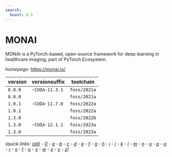 ```yaml
---
search:
  boost: 0.5
---
```

# MONAI

MONAI is a PyTorch-based, open-source framework for deep learning in healthcare imaging, part of PyTorch Ecosystem.

*homepage*: <https://monai.io/>

version | versionsuffix | toolchain
--------|---------------|----------
``0.8.0`` | ``-CUDA-11.3.1`` | ``foss/2021a``
``0.8.0`` |  | ``foss/2021a``
``1.0.1`` | ``-CUDA-11.7.0`` | ``foss/2022a``
``1.0.1`` |  | ``foss/2022a``
``1.3.0`` |  | ``foss/2022b``
``1.3.0`` | ``-CUDA-12.1.1`` | ``foss/2023a``
``1.3.0`` |  | ``foss/2023a``


*(quick links: [(all)](../index.md) - [0](../0/index.md) - [a](../a/index.md) - [b](../b/index.md) - [c](../c/index.md) - [d](../d/index.md) - [e](../e/index.md) - [f](../f/index.md) - [g](../g/index.md) - [h](../h/index.md) - [i](../i/index.md) - [j](../j/index.md) - [k](../k/index.md) - [l](../l/index.md) - [m](../m/index.md) - [n](../n/index.md) - [o](../o/index.md) - [p](../p/index.md) - [q](../q/index.md) - [r](../r/index.md) - [s](../s/index.md) - [t](../t/index.md) - [u](../u/index.md) - [v](../v/index.md) - [w](../w/index.md) - [x](../x/index.md) - [y](../y/index.md) - [z](../z/index.md))*


